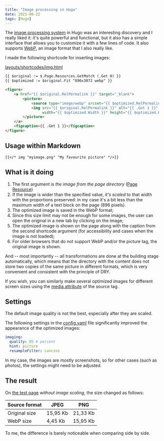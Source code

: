 ```yaml
---
title: "Image processing in Hugo"
date: 2021-06-22
tags: [Hugo]
---
```


The [image processing system](https://gohugo.io/content-management/image-processing/)
in Hugo was an interesting discovery and I really liked it: it's quite powerful 
and functional, but it also has a simple interface that allows you to 
customize it with a few lines of code. It also supports 
[WebP]((https://developers.google.com/speed/webp/)), 
an image format that I also really like.
<!--more-->

I made the following shortcode for inserting images:

[layouts/shortcodes/img.html](https://github.com/sprkweb/sprkweb.github.io/blob/30b0c2f9f491b776cddc35f6b2afd139cb7a2790/layouts/shortcodes/img.html)

```html
{{ $original := $.Page.Resources.GetMatch (.Get 0) }}
{{ $optimized := $original.Fit "896x3072 webp" }}

<figure>
	<a href="{{ $original.RelPermalink }}" target="_blank">
		<picture>
			<source type="image/webp" srcset="{{ $optimized.RelPermalink }}">
			<img src="{{ $original.RelPermalink }}" alt="{{ .Get 1 }}"
				 width="{{ $optimized.Width }}" height="{{ $optimized.Height }}" />
		</picture>
	</a>
	<figcaption>{{ .Get 1 }}</figcaption>
</figure>
```

## Usage within Markdown

```code
{{</* img "myimage.png" "My favourite picture" */>}}
```

## What is it doing

1. The first argument is _the image from the page directory_
([Page Resource](https://gohugo.io/content-management/page-resources/))
2. If the image is wider than the specified value, _it's scaled_ to that width
with the proportions preserved: in my case it's a bit less than the maximum 
width of a text block on the page (896 pixels).
3. The optimized image is saved in the WebP format;
4. Since this size limit may not be enough for some images, 
the user can open the original in a new tab by clicking on the image;
5. The optimized image is shown on the page along with the caption 
from the second shortcode argument (for accessibility and cases when the image 
is not loaded);
6. For older browsers that do not support WebP and/or the picture tag, the original image is shown.

And -- most importantly -- all transformations are done at the building stage
automatically, which means that the directory with the content 
does not store two copies of the same picture in different formats, 
which is very convenient and consistent with the principle of DRY.

If you wish, you can similarly make several optimized images for different 
screen sizes using 
the [media attribute](https://developer.mozilla.org/en-US/docs/Web/HTML/Element/picture#the_media_attribute) 
of the source tag.

## Settings

The default image quality is not the best, especially after they are scaled.

The following settings in the 
[config.yaml](https://github.com/sprkweb/sprkweb.github.io/blob/master/config.yaml)
file significantly improved the appearance of the optimized images:

```yaml
imaging:
  quality: 85 # percent
  hint: picture
  resampleFilter: Lanczos
```

In my case, the images are mostly screenshots, 
so for other cases (such as photos), the settings might need to be adjusted.

## The result

On [the test page](https://github.com/sprkweb/sprkweb.github.io/tree/7d40f7fa121bc34024a9562e6d52d8ac5f9ca0e9/content/projects/octava-page)
_without image scaling_, the size changed as follows:

Source format   | JPEG      | PNG
----------------|-----------|---------
Original size   | 15,95 Kb  | 21,33 Kb
WebP size       | 4,45 Kb   | 15,95 Kb

To me, the difference is barely noticeable when comparing side by side.
